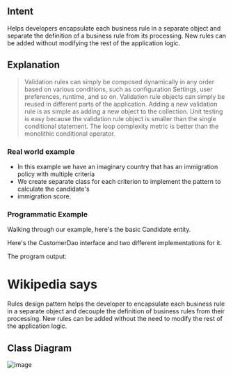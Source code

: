 ## Intent
Helps developers encapsulate each business rule in a separate object and separate the definition of a business rule from its processing. New rules can be added without modifying the rest of the application logic.
## Explanation
> Validation rules can simply be composed dynamically in any order based on various conditions, such as configuration Settings, user preferences, runtime, and so on.
> Validation rule objects can simply be reused in different parts of the application.
> Adding a new validation rule is as simple as adding a new object to the collection.
> Unit testing is easy because the validation rule object is smaller than the single conditional statement.
> The loop complexity metric is better than the monolithic conditional operator.
### Real world example
* In this example we have an imaginary country that has an immigration policy with multiple criteria
* We create separate class for each criterion to implement the pattern to calculate the candidate's
* immigration score.
### Programmatic Example
Walking through our example, here's the basic Candidate entity.

Here's the CustomerDao interface and two different implementations for it.

The program output:

# Wikipedia says
Rules design pattern helps the developer to encapsulate each business rule in a separate object and decouple the definition of business rules from their processing. New rules can be added without the need to modify the rest of the application logic.
## Class Diagram
![image](https://user-images.githubusercontent.com/110162648/197736364-6cbc20bd-302d-4491-8f43-4cbb048ad414.png)
